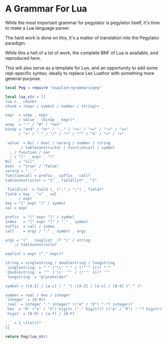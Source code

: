 # A Grammar For Lua

While the most important grammar for pegylator is pegylator itself, it's
time to make a Lua language parser.


The hard work is done on this, it's a matter of translation into the
Pegylator paradigm.


While this a hell of a lot of work, the complete BNF of Lua is available,
and reproduced here.


This will also serve as a template for Lun, and an opportunity to add some
repl-specific syntax; ideally to replace Lex Luathor with something more
general-purpose.

```lua
local Peg = require "espalier/grammars/peg"
```
```lua
local lua_str = [[
lua = _ chunk+
chunk = (expr / symbol / number / string)+ _

expr  = unop _ expr _
      / value _ (binop _ expr)* _
unop  = "-" / "#" / "not"
binop = "and" / "or" / ".." / "<=" / ">=" / "~=" / "=="
      / "+" / "-" / "/" / "*" / "^" / "%" / "<" / ">"

`value` = Nil / bool / vararg / number / string
       / tableconstructor / functioncall / symbol
  ; / function / var
  ; / "(" _ expr _ ")"
Nil   = "nil"
bool  = "true" / "false"
vararg = "..."
functioncall = prefix _ suffix _ call?
tableconstructor = "{" _ fieldlist* _ "}"

`fieldlist` = field (_ ("," / ";") _ field)*
field = key _ "=" _ val
      / expr
key = "[" expr "]" / symbol
val = expr

prefix  = "(" expr ")" / symbol
index   = "[" expr "]" / "." _ symbol
suffix  = call / index
call    = args / ":" _ symbol _ args

args = "(" _ (explist _)? ")" / string
    ;/ tableconstructor

explist = expr ("," expr)*

string = singlestring / doublestring / longstring
`singlestring` = "'" ("\\" "'" / (!"'" 1))* "'"
`doublestring` = '"' ('\\' '"' / (!'"' 1))* '"'
`longstring` = "placeholder"

symbol = ([A-Z] / [a-z] / "_") ([A-Z] / [a-z] / [0-9] /"_" )*

number = real / hex / integer
`integer` = [0-9]+
`real` = integer "." integer* (("e" / "E") "-"? integer)?
`hex` = "0" ("x" / "X") higit+ ("." higit*)? (("p" / "P") "-"? higit+)?
`higit` = [0-9] / [a-f] / [A-F]

`_` = { \t\n\r}*
]]
```
```lua
return Peg(lua_str)
```
